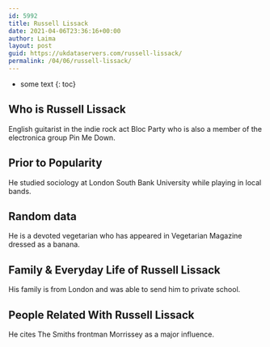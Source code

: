 ```yaml
---
id: 5992
title: Russell Lissack
date: 2021-04-06T23:36:16+00:00
author: Laima
layout: post
guid: https://ukdataservers.com/russell-lissack/
permalink: /04/06/russell-lissack/
---
```


* some text
{: toc}


## Who is Russell Lissack
                  
                  
                  
English guitarist in the indie rock act Bloc Party who is also a member of the electronica group Pin Me Down.
                  
              
            
              
            
                
                
                
## Prior to Popularity
                  
                  
                  
He studied sociology at London South Bank University while playing in local bands.
                  
              
            
              
            
                
                
                
## Random data
                  
                  
                  
He is a devoted vegetarian who has appeared in Vegetarian Magazine dressed as a banana.
                  
              
            
              
            
                
                
                
## Family & Everyday Life of Russell Lissack
                  
                  
                  
His family is from London and was able to send him to private school.
                  
              
            
              
            
                
                
                
## People Related With Russell Lissack
                  
                  
                  
He cites The Smiths frontman Morrissey as a major influence.
                  
              
            
              
            
                
              
            
              
              
            
            
              
            
          
          
          